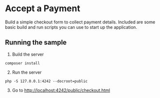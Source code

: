 # Accept a Payment

Build a simple checkout form to collect payment details. Included are some basic
build and run scripts you can use to start up the application.

## Running the sample

1. Build the server

~~~
composer install
~~~

2. Run the server

~~~
php -S 127.0.0.1:4242 --docroot=public
~~~

3. Go to [http://localhost:4242/public/checkout.html](http://localhost:4242/public/checkout.html)